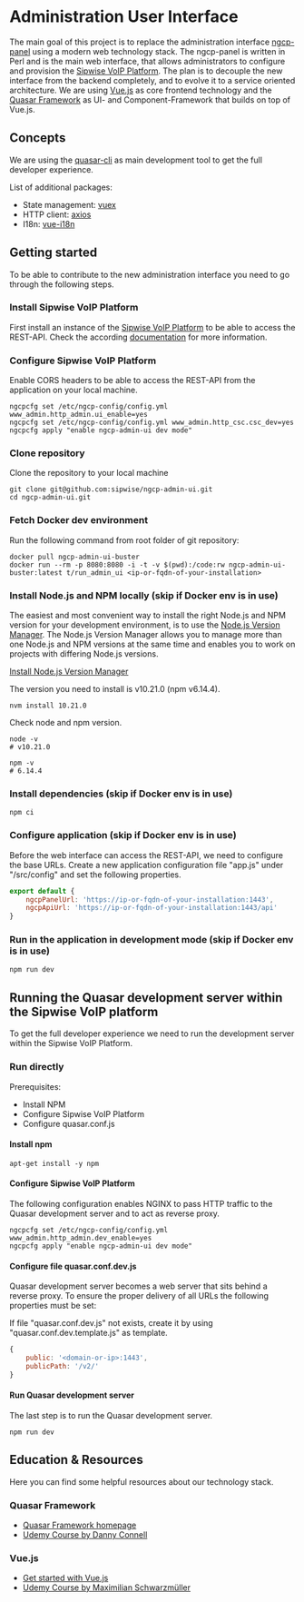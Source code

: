 # Administration User Interface
The main goal of this project is to replace the administration interface [ngcp-panel](https://github.com/sipwise/ngcp-panel) using a modern web technology stack.
The ngcp-panel is written in Perl and is the main web interface, that allows administrators to configure and provision the [Sipwise VoIP Platform](https://www.sipwise.org).
The plan is to decouple the new interface from the backend completely, and to evolve it to a service oriented architecture.
We are using [Vue.js](https://vuejs.org/v2/guide "What is Vue.js?") as core frontend technology and the [Quasar Framework](https://quasar.dev/introduction-to-quasar "What is Quasar?") as UI- and Component-Framework that builds on top of Vue.js.

## Concepts
We are using the [quasar-cli](https://quasar.dev/quasar-cli/installation) as main development tool to get the full developer experience.

List of additional packages:
* State management: [vuex](https://vuex.vuejs.org)
* HTTP client: [axios](https://github.com/axios/axios)
* I18n: [vue-i18n](https://github.com/kazupon/vue-i18n)

## Getting started
To be able to contribute to the new administration interface you need to go through the following steps.

### Install Sipwise VoIP Platform
First install an instance of the [Sipwise VoIP Platform](https://www.sipwise.org/products/spce/quickinstall "Installation Guide") to be able to access the REST-API. Check the according [documentation](https://www.sipwise.org/products/spce/documentation/) for more information.

### Configure Sipwise VoIP Platform
Enable CORS headers to be able to access the REST-API from the application on your local machine.

    ngcpcfg set /etc/ngcp-config/config.yml www_admin.http_admin.ui_enable=yes
    ngcpcfg set /etc/ngcp-config/config.yml www_admin.http_csc.csc_dev=yes
    ngcpcfg apply "enable ngcp-admin-ui dev mode"

### Clone repository
Clone the repository to your local machine

    git clone git@github.com:sipwise/ngcp-admin-ui.git
    cd ngcp-admin-ui.git

### Fetch Docker dev environment
Run the following command from root folder of git repository:

    docker pull ngcp-admin-ui-buster
    docker run --rm -p 8080:8080 -i -t -v $(pwd):/code:rw ngcp-admin-ui-buster:latest t/run_admin_ui <ip-or-fqdn-of-your-installation>

### Install Node.js and NPM locally (skip if Docker env is in use)
The easiest and most convenient way to install the right Node.js and NPM version for your development environment, is to use the [Node.js Version Manager](https://github.com/nvm-sh/nvm).
The Node.js Version Manager allows you to manage more than one Node.js and NPM versions at the same time and enables you to work on projects with differing Node.js versions.

[Install Node.js Version Manager](https://github.com/nvm-sh/nvm#install--update-script)

The version you need to install is v10.21.0 (npm v6.14.4).

    nvm install 10.21.0

Check node and npm version.

    node -v
    # v10.21.0

    npm -v
    # 6.14.4

### Install dependencies (skip if Docker env is in use)

    npm ci

### Configure application (skip if Docker env is in use)
Before the web interface can access the REST-API, we need to configure the base URLs.
Create a new application configuration file "app.js" under "/src/config" and set
the following properties.

```javascript
export default {
	ngcpPanelUrl: 'https://ip-or-fqdn-of-your-installation:1443',
	ngcpApiUrl: 'https://ip-or-fqdn-of-your-installation:1443/api'
}
```

### Run in the application in development mode (skip if Docker env is in use)

    npm run dev

## Running the Quasar development server within the Sipwise VoIP platform
To get the full developer experience we need to run the development server within the Sipwise VoIP Platform.

### Run directly
Prerequisites:
* Install NPM
* Configure Sipwise VoIP Platform
* Configure quasar.conf.js

#### Install npm

    apt-get install -y npm

#### Configure Sipwise VoIP Platform
The following configuration enables NGINX to pass HTTP traffic to the Quasar development server and to act as reverse proxy.

    ngcpcfg set /etc/ngcp-config/config.yml www_admin.http_admin.dev_enable=yes
    ngcpcfg apply "enable ngcp-admin-ui dev mode"

#### Configure file quasar.conf.dev.js
Quasar development server becomes a web server that sits behind a reverse proxy.
To ensure the proper delivery of all URLs the following properties must be set:

If file "quasar.conf.dev.js" not exists, create it by using "quasar.conf.dev.template.js" as template.

```javascript
{
    public: '<domain-or-ip>:1443',
    publicPath: '/v2/'
}
```

#### Run Quasar development server
The last step is to run the Quasar development server.

    npm run dev

## Education & Resources

Here you can find some helpful resources about our technology stack.

### Quasar Framework

* [Quasar Framework homepage](https://quasar.dev)
* [Udemy Course by Danny Connell](https://www.udemy.com/course/quasarframework)

### Vue.js

* [Get started with Vue.js](https://vuejs.org/v2/guide)
* [Udemy Course by Maximilian Schwarzmüller](https://www.udemy.com/course/vuejs-2-the-complete-guide)
